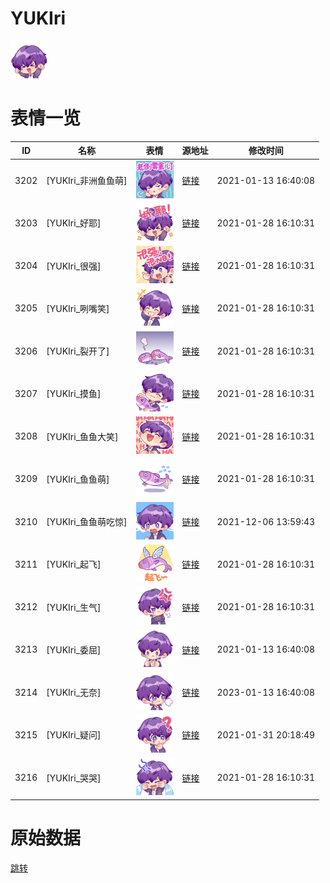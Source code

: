 # YUKIri

<img src="./cover.png" height="60" alt="cover" />

# 表情一览

|ID|名称|表情|源地址|修改时间|
|----|----|----|----|----|
|3202|[YUKIri_非洲鱼鱼萌]|<img src="./pic/003202_%5BYUKIri_非洲鱼鱼萌%5D.png" height="60" alt="非洲鱼鱼萌"/>|[链接](http://i0.hdslb.com/bfs/emote/f40d6e8a997912fe5eab661f60abb5f4b677e58c.png)|2021-01-13 16:40:08|
|3203|[YUKIri_好耶]|<img src="./pic/003203_%5BYUKIri_好耶%5D.png" height="60" alt="好耶"/>|[链接](http://i0.hdslb.com/bfs/emote/3cc8f404dc3dffc89a2101bbb29d23074bb74d9c.png)|2021-01-28 16:10:31|
|3204|[YUKIri_很强]|<img src="./pic/003204_%5BYUKIri_很强%5D.png" height="60" alt="很强"/>|[链接](http://i0.hdslb.com/bfs/emote/98defac58f7f324bcae5d7464c70a409147801c6.png)|2021-01-28 16:10:31|
|3205|[YUKIri_咧嘴笑]|<img src="./pic/003205_%5BYUKIri_咧嘴笑%5D.png" height="60" alt="咧嘴笑"/>|[链接](http://i0.hdslb.com/bfs/emote/014eed967285ddfad14596fa3bc69db7c630d1a4.png)|2021-01-28 16:10:31|
|3206|[YUKIri_裂开了]|<img src="./pic/003206_%5BYUKIri_裂开了%5D.png" height="60" alt="裂开了"/>|[链接](http://i0.hdslb.com/bfs/emote/017e285e2fd6143f772e191bf85e2ec64807bd29.png)|2021-01-28 16:10:31|
|3207|[YUKIri_摸鱼]|<img src="./pic/003207_%5BYUKIri_摸鱼%5D.png" height="60" alt="摸鱼"/>|[链接](http://i0.hdslb.com/bfs/emote/b167fe49e373b9b1be47d2a75adde3eaa8fa142c.png)|2021-01-28 16:10:31|
|3208|[YUKIri_鱼鱼大笑]|<img src="./pic/003208_%5BYUKIri_鱼鱼大笑%5D.png" height="60" alt="鱼鱼大笑"/>|[链接](http://i0.hdslb.com/bfs/emote/5b3bf3a7f5d030ad3328e7c3b83c9d4d00e05222.png)|2021-01-28 16:10:31|
|3209|[YUKIri_鱼鱼萌]|<img src="./pic/003209_%5BYUKIri_鱼鱼萌%5D.png" height="60" alt="鱼鱼萌"/>|[链接](http://i0.hdslb.com/bfs/emote/556bc2fd30f2dd264299154b147ec39cb7b6b6d7.png)|2021-01-28 16:10:31|
|3210|[YUKIri_鱼鱼萌吃惊]|<img src="./pic/003210_%5BYUKIri_鱼鱼萌吃惊%5D.png" height="60" alt="鱼鱼萌吃惊"/>|[链接](http://i0.hdslb.com/bfs/emote/7336a3422c04ced070e2145bade91ec3c07e58f4.png)|2021-12-06 13:59:43|
|3211|[YUKIri_起飞]|<img src="./pic/003211_%5BYUKIri_起飞%5D.png" height="60" alt="起飞"/>|[链接](http://i0.hdslb.com/bfs/emote/b2265ddf44971c21bf90fb3e1bb81fbf82e136c8.png)|2021-01-28 16:10:31|
|3212|[YUKIri_生气]|<img src="./pic/003212_%5BYUKIri_生气%5D.png" height="60" alt="生气"/>|[链接](http://i0.hdslb.com/bfs/emote/21b0ee844a62d1cf8cc62fe09048e15d9fc4fe35.png)|2021-01-28 16:10:31|
|3213|[YUKIri_委屈]|<img src="./pic/003213_%5BYUKIri_委屈%5D.png" height="60" alt="委屈"/>|[链接](http://i0.hdslb.com/bfs/emote/3556fb9581b31979a1b1d6a390c47d4d3cf1872e.png)|2021-01-13 16:40:08|
|3214|[YUKIri_无奈]|<img src="./pic/003214_%5BYUKIri_无奈%5D.png" height="60" alt="无奈"/>|[链接](http://i0.hdslb.com/bfs/emote/3da4e1fd83a9239d79b304988fb0378465390897.png)|2023-01-13 16:40:08|
|3215|[YUKIri_疑问]|<img src="./pic/003215_%5BYUKIri_疑问%5D.png" height="60" alt="疑问"/>|[链接](http://i0.hdslb.com/bfs/emote/790beeba2da48fe94e5232c72973615e61f26f5d.png)|2021-01-31 20:18:49|
|3216|[YUKIri_哭哭]|<img src="./pic/003216_%5BYUKIri_哭哭%5D.png" height="60" alt="哭哭"/>|[链接](http://i0.hdslb.com/bfs/emote/c15798103757fdc28db6e6643a114c14544437d4.png)|2021-01-28 16:10:31|

# 原始数据

[跳转](./raw.json)

